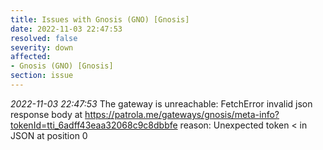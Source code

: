 ```yaml
---
title: Issues with Gnosis (GNO) [Gnosis]
date: 2022-11-03 22:47:53
resolved: false
severity: down
affected:
- Gnosis (GNO) [Gnosis]
section: issue
---
```


*2022-11-03 22:47:53* The gateway is unreachable: FetchError invalid json response body at https://patrola.me/gateways/gnosis/meta-info?tokenId=tti_6adff43eaa32068c9c8dbbfe reason: Unexpected token < in JSON at position 0